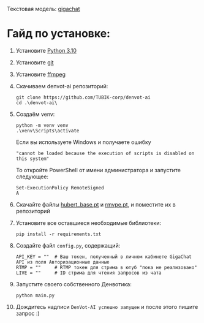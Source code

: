 Текстовая модель: [gigachat](https://github.com/ai-forever/gigachain)
# Гайд по установке:
1) Установите [Python 3.10](https://www.python.org/downloads/)
2) Установите [git](https://git-scm.com/downloads)
3) Установите [ffmpeg](https://ffmpeg.org/download.html)
4) Скачиваем denvot-ai репозиторий:
   ```
   git clone https://github.com/TUBIK-corp/denvot-ai
   cd .\denvot-ai\
   ```
5) Создаём venv:
   ```
   python -m venv venv
   .\venv\Scripts\activate
   ```
   Если вы используете Windows и получаете ошибку

   ```"cannot be loaded because the execution of scripts is disabled on this system"```
   
   То откройте PowerShell от имени администратора и запустите следующее:
   ```
   Set-ExecutionPolicy RemoteSigned
   A
   ```
6) Скачайте файлы [hubert_base.pt](https://huggingface.co/lj1995/VoiceConversionWebUI/resolve/main/hubert_base.pt) и [rmvpe.pt](https://huggingface.co/lj1995/VoiceConversionWebUI/resolve/main/rmvpe.pt), и поместите их в репозиторий
7) Установите все оставшиеся необходимые библиотеки:   
    ```
    pip install -r requirements.txt
    ```
8) Создайте файл ```config.py```, содержащий:
   ```
   API_KEY = ""  # Ваш токен, полученный в личном кабинете GigaChat API из поля Авторизационные данные
   RTMP = ""     # RTMP токен для стрима в ютуб "пока не реализовано"
   LIVE = ""     # ID стрима для чтения запросов из чата
   ```
9) Запустите своего собственного Денвотика:
   ```
   python main.py
   ```
10) Дождитесь надписи ```DenVot-AI успешно запущен``` и после этого пишите запрос :)
